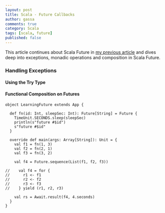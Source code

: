 ```yaml
---
layout: post
title: Scala - Future Callbacks
author: gassa
comments: true
category: Scala
tags: [scala, future]
published: false
---
```



This article continues about Scala Future in [my previous article](2013-07-30-scala-future.html) and dives deep into exceptions, monadic operations and composition in Scala Future.



### Handling Exceptions


#### Using the Try Type


#### Functional Composition on Futures 

```
object LearningFuture extends App {

  def fn(id: Int, sleepSec: Int): Future[String] = Future {
    TimeUnit.SECONDS.sleep(sleepSec)
    println(s"future #$id")
    s"future #$id"
  }

  override def main(args: Array[String]): Unit = {
    val f1 = fn(1, 3)
    val f2 = fn(2, 1)
    val f3 = fn(3, 2)

    val f4 = Future.sequence(List(f1, f2, f3))

//    val f4 = for {
//      r1 <- f1
//      r2 <- f2
//      r3 <- f3
//    } yield (r1, r2, r3)

    val rs = Await.result(f4, 4.seconds)
  }
}
```
